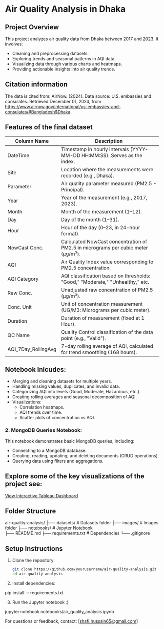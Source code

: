 # Air Quality Analysis in Dhaka

## Project Overview
This project analyzes air quality data from Dhaka between 2017 and 2023. It involves:
- Cleaning and preprocessing datasets.
- Exploring trends and seasonal patterns in AQI data.
- Visualizing data through various charts and heatmaps.
- Providing actionable insights into air quality trends.

## Citation information 

The data is cited from: 
AirNow. (2024). Data source: U.S. embassies and consulates. Retrieved December 01, 2024, from https://www.airnow.gov/international/us-embassies-and-consulates/#Bangladesh$Dhaka

## Features of the final dataset

| **Column Name**         | **Description**                                                                 |
|--------------------------|-------------------------------------------------------------------------------|
| DateTime                | Timestamp in hourly intervals (YYYY-MM-DD HH:MM:SS). Serves as the index.      |
| Site                    | Location where the measurements were recorded (e.g., Dhaka).                  |
| Parameter               | Air quality parameter measured (PM2.5 - Principal).                           |
| Year                    | Year of the measurement (e.g., 2017, 2023).                                   |
| Month                   | Month of the measurement (1–12).                                              |
| Day                     | Day of the month (1–31).                                                      |
| Hour                    | Hour of the day (0–23, in 24-hour format).                                    |
| NowCast Conc.           | Calculated NowCast concentration of PM2.5 in micrograms per cubic meter (μg/m³).|
| AQI                     | Air Quality Index value corresponding to PM2.5 concentration.                 |
| AQI Category            | AQI classification based on thresholds: "Good," "Moderate," "Unhealthy," etc. |
| Raw Conc.               | Unadjusted raw concentration of PM2.5 (μg/m³).                                |
| Conc. Unit              | Unit of concentration measurement (UG/M3: Micrograms per cubic meter).        |
| Duration                | Duration of measurement (fixed at 1 Hour).                                    |
| QC Name                 | Quality Control classification of the data point (e.g., "Valid").             |
| AQI_7Day_RollingAvg     | 7-day rolling average of AQI, calculated for trend smoothing (168 hours).     |

## Notebook Inlcudes:

- Merging and cleaning datasets for multiple years.
- Handling missing values, duplicates, and invalid data.
- Categorizing AQI into levels (Good, Moderate, Hazardous, etc.).
- Creating rolling averages and seasonal decomposition of AQI.
- Visualizations:
  - Correlation heatmaps.
  - AQI trends over time.
  - Scatter plots of concentration vs AQI.

### 2. MongoDB Queries Notebook:
This notebook demonstrates basic MongoDB queries, including:
- Connecting to a MongoDB database.
- Creating, reading, updating, and deleting documents (CRUD operations).
- Querying data using filters and aggregations.


## Explore some of the key visualizations of the project see:

[View Interactive Tableau Dashboard](https://public.tableau.com/views/TableauVisualizations_17343956476190/AverageAQIovertheyears?:showVizHome=no)


## Folder Structure
air-quality-analysis/
├── datasets/                # Datasets folder
├── images/                  # Images folder
├── notebooks/               # Jupyter Notebook                  
├── README.md
├── requirements.txt         # Dependencies
└── .gitignore

## Setup Instructions
1. Clone the repository:
   ```bash
   git clone https://github.com/yourusername/air-quality-analysis.git
   cd air-quality-analysis

2. Install dependencies:

pip install -r requirements.txt

3. Run the Jupyter notebook :)

jupyter notebook notebooks/air_quality_analysis.ipynb





For questions or feedback, contact: [shafi.hussain65@gmail.com]

